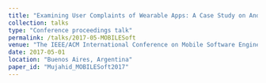```yaml
---
title: "Examining User Complaints of Wearable Apps: A Case Study on Android Wear"
collection: talks
type: "Conference proceedings talk"
permalink: /talks/2017-05-MOBILESoft
venue: "The IEEE/ACM International Conference on Mobile Software Engineering and Systems (MOBILESoft)"
date: 2017-05-01
location: "Buenos Aires, Argentina"
paper_id: "Mujahid_MOBILESoft2017"
---
```

